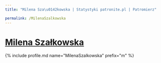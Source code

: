 ```yaml
---
title: "Milena Sza\u0142kowska | Statystyki patronite.pl | Patromierz"

permalink: /MilenaSzalkowska
---
```


# [Milena Szałkowska](https://patronite.pl/MilenaSzalkowska)

{% include profile.md name="MilenaSzalkowska" prefix="m" %}
